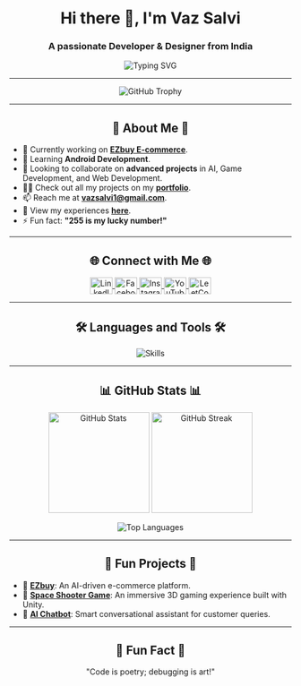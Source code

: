 <h1 align="center">Hi there 👋, I'm Vaz Salvi</h1>
<h3 align="center">A passionate Developer & Designer from India</h3>

<p align="center">
  <img src="https://readme-typing-svg.herokuapp.com?font=Fira+Code&weight=600&size=22&pause=1000&color=F700FF&width=435&lines=Creative+Developer;UI%2FUX+Enthusiast;Always+Learning%2C+Always+Growing" alt="Typing SVG" />
</p>

---

<p align="center">
  <img src="https://github-profile-trophy.vercel.app/?username=vazsalvi&theme=onedark&column=7&margin-w=15&margin-h=15" alt="GitHub Trophy" />
</p>

---

<h2 align="center">🌟 About Me 🌟</h2>
<ul>
  <li>🔭 Currently working on <a href="https://github.com/vazsalvi/EZbuy_Ecommerce" target="_blank"><b>EZbuy E-commerce</b></a>.</li>
  <li>🌱 Learning <b>Android Development</b>.</li>
  <li>👯 Looking to collaborate on <b>advanced projects</b> in AI, Game Development, and Web Development.</li>
  <li>👨‍💻 Check out all my projects on my <a href="https://salviportfolio.freewebhostmost.com/about/" target="_blank"><b>portfolio</b></a>.</li>
  <li>📫 Reach me at <a href="mailto:vazsalvi1@gmail.com"><b>vazsalvi1@gmail.com</b></a>.</li>
  <li>📄 View my experiences <a href="https://drive.google.com/file/d/1eNDNyhEYYLRxgrUoRQ7ewKZOtwj6tT9j/view?usp=sharing" target="_blank"><b>here</b></a>.</li>
  <li>⚡ Fun fact: <b>"255 is my lucky number!"</b></li>
</ul>

---

<h2 align="center">🌐 Connect with Me 🌐</h2>
<p align="center">
  <a href="https://www.linkedin.com/in/salvi-vaz-56a3b628a/" target="_blank">
    <img align="center" src="https://raw.githubusercontent.com/rahuldkjain/github-profile-readme-generator/master/src/images/icons/Social/linked-in-alt.svg" alt="LinkedIn" height="30" width="40" />
  </a>
  <a href="https://www.facebook.com/salvivaz.vaz" target="_blank">
    <img align="center" src="https://raw.githubusercontent.com/rahuldkjain/github-profile-readme-generator/master/src/images/icons/Social/facebook.svg" alt="Facebook" height="30" width="40" />
  <a href="https://www.instagram.com/ithome_grace/" target="_blank">
    <img align="center" src="https://upload.wikimedia.org/wikipedia/commons/a/a5/Instagram_icon.png" alt="Instagram" height="30" width="40" />
  </a>
  <a href="https://www.youtube.com/@salvivaz9020" target="_blank">
    <img align="center" src="https://www.vectorlogo.zone/logos/youtube/youtube-icon.svg" alt="YouTube" height="30" width="40" />
  </a>
  <a href="https://leetcode.com/u/vazsalvi/" target="_blank">
    <img align="center" src="https://upload.wikimedia.org/wikipedia/commons/1/19/LeetCode_logo_black.png" alt="LeetCode" height="30" width="40" />
  </a>
</p>

---

<h2 align="center">🛠️ Languages and Tools 🛠️</h2>
<p align="center">
  <img src="https://skillicons.dev/icons?i=android,bootstrap,c,cpp,css,figma,firebase,flutter,go,html,java,javascript,kotlin,linux,mongodb,mysql,nodejs,php,python,pytorch,react,tailwind,tensorflow,typescript,unity,vue" alt="Skills" />
</p>

---

<h2 align="center">📊 GitHub Stats 📊</h2>
<div align="center">
  <img src="https://github-readme-stats.vercel.app/api?username=vazsalvi&show_icons=true&theme=radical" alt="GitHub Stats" height="180" />
  <img src="https://github-readme-streak-stats.herokuapp.com/?user=vazsalvi&theme=radical" alt="GitHub Streak" height="180" />
</div>
<p align="center">
  <img src="https://github-readme-stats.vercel.app/api/top-langs/?username=vazsalvi&layout=compact&theme=radical" alt="Top Languages" />
</p>

---

<h2 align="center">🚀 Fun Projects 🚀</h2>
<ul>
  <li>🎯 <a href="https://github.com/vazsalvi/EZbuy_Ecommerce" target="_blank"><b>EZbuy</b></a>: An AI-driven e-commerce platform.</li>
  <li>🌌 <a href="https://github.com/vazsalvi/3d_astroid_shooting" target="_blank"><b>Space Shooter Game</b></a>: An immersive 3D gaming experience built with Unity.</li>
  <li>🤖 <a href="https://github.com/vazsalvi/chatbot" target="_blank"><b>AI Chatbot</b></a>: Smart conversational assistant for customer queries.</li>
</ul>


---

<h2 align="center">🌟 Fun Fact 🌟</h2>
<p align="center">
  "Code is poetry; debugging is art!"
</p>
